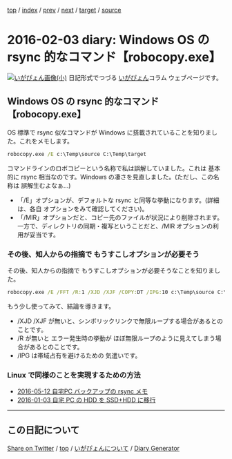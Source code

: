 [top](https://igapyon.github.io/diary/) 
 / [index](https://igapyon.github.io/diary/2016/index.html) 
 / [prev](https://igapyon.github.io/diary/2016/ig160131.html) 
 / [next](https://igapyon.github.io/diary/2016/ig160204.html) 
 / [target](https://igapyon.github.io/diary/2016/ig160203.html) 
 / [source](https://github.com/igapyon/diary/blob/gh-pages/2016/ig160203.html.src.md) 

2016-02-03 diary: Windows OS の rsync 的なコマンド【robocopy.exe】
=====================================================================================================
[![いがぴょん画像(小)](https://igapyon.github.io/diary/images/iga200306s.jpg "いがぴょん")](https://igapyon.github.io/diary/memo/memoigapyon.html) 日記形式でつづる [いがぴょん](https://igapyon.github.io/diary/memo/memoigapyon.html)コラム ウェブページです。

## Windows OS の rsync 的なコマンド【robocopy.exe】

OS 標準で rsync 似なコマンドが Windows に搭載されていることを知りました。これをメモします。


```bat
robocopy.exe /E c:\Temp\source C:\Temp\target
```


コマンドラインのロボコピーという名称で私は誤解していました。これは 基本的に rsync 相当なのです。Windows の凄さを見直しました。(ただし、この名称は 誤解生むよなぁ...)

*  「/E」オプションが、デフォルトな rsync と同等な挙動になります。(詳細は、各自 オプションをみて確認してください)。
*  「/MIR」オプションだと、コピー先のファイルが状況により削除されます。一方で、ディレクトリの同期・複写ということだと、/MIR オプションの利用が妥当です。



### その後、知人からの指摘で もうすこしオプションが必要そう

その後、知人からの指摘で もうすこしオプションが必要そうなことを知りました。

```bat
robocopy.exe /E /FFT /R:1 /XJD /XJF /COPY:DT /IPG:10 c:\Temp\source C:\Temp\target
```

もう少し使ってみて、結論を導きます。

* /XJD /XJF が無いと、シンボリックリンクで無限ループする場合があるとのことです。
* /R が無いと エラー発生時の挙動が ほぼ無限ループのように見えてしまう場合があるとのことです。
* /IPG は帯域占有を避けるための 気遣いです。



### Linux で同様のことを実現するための方法


* [2016-05-12 自宅PC バックアップの rsync メモ](https://igapyon.github.io/diary/2016/ig160512.html)
* [2016-01-03 自宅 PC の HDD を SSD+HDD に移行](https://igapyon.github.io/diary/2016/ig160103.html)



----------------------------------------------------------------------------------------------------

## この日記について

[Share on Twitter](https://twitter.com/intent/tweet?hashtags=igapyon%2Cdiary%2C%E3%81%84%E3%81%8C%E3%81%B4%E3%82%87%E3%82%93&text=Windows+OS+%E3%81%AE+rsync+%E7%9A%84%E3%81%AA%E3%82%B3%E3%83%9E%E3%83%B3%E3%83%89%E3%80%90robocopy.exe%E3%80%91&url=https%3A%2F%2Figapyon.github.io%2Fdiary%2F2016%2Fig160203.html) / [top](../index.html) / [いがぴょんについて](https://igapyon.github.io/diary/memo/memoigapyon.html) / [Diary Generator](https://github.com/igapyon/igapyonv3)
